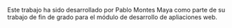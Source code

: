 Este trabajo ha sido desarrollado por Pablo Montes Maya como parte de su trabajo de fin de grado para el módulo de desarrollo de apliaciones web.
